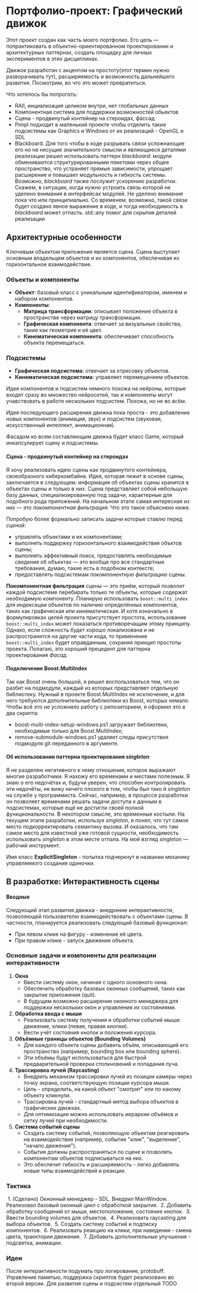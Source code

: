 # Портфолио-проект: Графический движок

Этот проект создан как часть моего портфолио. Его цель — попрактиковать в объектно-ориентированном проектировании и архитектурных паттернах, создать площадку для личных экспериментов в этих дисциплинах. 

Движок разработан с акцентом на простоту(этот термин нужно разворачивать тут), расширяемость и возможность дальнейшего развития. Посмотрим, во что это может превратиться.

Что хотелось бы *попрогать*:
 - RAII, инциализация целиком внутри, нет глобальных данных
 - Компонентная система для поддержки возможностей обьектов
 - Сцена - продвинутый контейнер на стероидах, фассад
 - Pimpl подходит в маленький проекте чтобы отделить такие подсистемы как Graphics и Windows от их реализаций - OpenGL и SDL
 - Blackboard. Для того чтобы в коде разрывать связи усложнающие его но не несущие значительного смысли и являющиеся деталями реализации решил использовать паттерн *blackboard*: модули обмениваются структурированными *пакетами* через общее пространство, что устраняет прямые зависимости, упрощает расширение и повышает модульность и гибкость системы. Возможно, *blackboard* также послужит ускорению разработки. Скажем, в ситуации, когда нужно устроить связь которой не уделено внимания в интерфейсах модулей. Не уделено внимания пока что или принципиально. Со временем, возможно, такой связи будет создано явное выражение в коде, и тогда необходимость в *blackboard* может отпасть. std::any помог для скрытия деталей реализации

## Архитектурные особенности

Ключевым объектом приложения является сцена. Сцена выступает основным владельцем объектов и их компонентов, обеспечивая их горизонтальное взаимодействие.

### Объекты и компоненты

- **Объект**: базовый класс с уникальным идентификатором, именем и набором компонентов.
- **Компоненты**:
  - **Матрица трансформации**: описывает положение объекта в пространстве через матрицу трансформации.
  - **Графическая компонента**: отвечает за визуальные свойства, такие как геометрия и её цвет.
  - **Кинематическая компонента**: обеспечивает способность объекта перемещаться.

### Подсистемы

- **Графическая подсистема**: отвечает за отрисовку объектов.
- **Кинематическая подсистема**: управляет перемещением объектов.

Идея компонентов и подсистем немного похожа на нейроны, которые входят сразу во множество нейросетей, так и компоненты могут учавствовать в работе нескольких подсистем. Похожа, но не во всём.

Идея последующего расширения движка пока проста - это добавление новых компонентов (анимация, звук) и подсистем (звуковая, искусственный интеллект, анимационная).

Фасадом ко всем составляющим движка будет класс Game, который инкапсулирует сцену и подсистемы.

#### Сцена - продвинутый контейнер на стероидах
Я хочу реализовать идею сцены как продвинутого контейнера, своеобразного киберкомбайна. Идея, которая лежит в основе сцены, заключается в следующем: информация об объектах сцены хранится в объектах сцены и только в них. Сцена представляет собой небольшую базу данных, специализированную под задачи, характерные для подобного рода приложений. На начальном этапе самая интересная из них — это *покомпонентная фильтрация*. Что это такое объяснено ниже.

Попробую более формально записать задачи которые ставлю перед *сценой*:
- управлять объектами и их компонентами;
- выполнять поддержку горизонтального взаимодействия объктов сцены;
- выполнять эффективный поиск, предоставлять необходимые сведения об объектах — это вообще про все стандартные требования, думаю, такие есть в подобном контексте;
- предоставлять подсистемам *покомпонентную фильтрацию* сцены.

**Покомпонентная фильтрация** сцены — это приём, который позволит каждой подсистеме перебирать только те объекты, которые содержат необходимую компоненту. Планирую использовать `boost::multi_index` для индексации объектов по наличию определённых компонентов, таких как графическая или кинематическая. И хотя изначально в формулировках целей проекта присутствует простота, использование `boost::multi_index` может показаться противоречащим этому принципу. Однако, если сложность будет хорошо локализована и не распространится на другие части кода, то применение `boost::multi_index` будет оправданным, сохраняя принцип простоты проекта. Полагаю, это хороший прецедент для паттерна проектирования *Фасад*.

#### Подключение Boost.MultiIndex
Так как Boost очень большой, я решил воспользоваться тем, что он разбит на подмодули, каждый из которых представляет отдельную библиотеку. Нужный в проекте Boost.MultiIndex не исключение, и для него требуются дополнительные библиотеки из Boost, которых немало. Чтобы всё это не усложняло работу с репозиторием, я оформил это в два скрипта:
- boost-multi-index-setup-windows.ps1 загружает библиотеки, необходимые только для Boost.MultiIndex;
- remove-submodule-windows.ps1 удаляет следы присутствия подмодуля git переданного в аргументе.

#### Об использовании паттерна проектирования *singleton*
Я не разделяю негативного к нему отношения, которое выражают многие разработчики. Я нахожу его временами и местами полезным. Я знаю о его недочётах и, будучи уверен, что способен контролировать эти недочёты, не вижу ничего плохого в том, чтобы был тако й *singleton* на службе у программиста. Сейчас, например, в процессе разработки он позволяет временами решать задачи доступа к данным в подсистемах, которые ещё не достигли своей полной функциональности. В некотором смысле, это временные костыли. На текущем этапе разработки, используя *singleton*, я понял, что тут самое место подкорректировать семантику вызова. И оказалось, что там самое место для известной уже готовой сущности, необходимость использовать *singleton* в этом месте отпала. На мой взгляд *singleton* — рабочий инструмент.

Имя класс **ExplicitSingleton** - попытка подчеркнут в названии механику управляемого создания *одиночки*.

## В разработке: Интерактивность сцены
#### Вводные
Следующий этап развития движка - внедрение интерактивности, позволяющей пользователю взаимодействовать с объектами сцены. В частности, планируется реализовать следующий базовый функционал:

- При левом клике на фигуру - изменение её цвета.
- При правом клике - запуск движения объекта.

### Основные задачи и компоненты для реализации интерактивности

1. **Окна**
   - Ввести систему окон, начиная с одного основного окна.
   - Обеспечить обработку базовых оконных сообщений, таких как закрытие приложения (quit).
   - В будущем возможно расширение оконного менеджера для поддержки нескольких окон и управления их состояниями.
2. **Обработка ввода с мыши**
   - Реализовать систему получения и обработки событий мыши: движение, клики (левая, правая кнопки).
   - Вести учёт состояния кнопок и положения курсора.
3. **Объёмные границы объектов (Bounding Volumes)**
   - Для каждого объекта сцены добавить объём, описывающий его пространство (например, bounding box или bounding sphere).
   - Эти объёмы будут использоваться для быстрой предварительной проверки столкновений и попадания луча.
4. **Трассировка лучей (Raycasting)**
   - Внедрить механизм трассировки лучей из позиции камеры через точку экрана, соответствующую позиции курсора мыши.
   - Цель - определить, на какой объект "смотрит" или по какому объекту кликнули.
   - Трассировка лучей - стандартный метод выбора объектов в графических движках.
   - Для оптимизации можно использовать иерархии объёмов и сетку лучей при необходимости.
5. **Система событий сцены**
   - Создать систему событий, позволяющую объектам реагировать на взаимодействия (например, событие "клик", "выделение", "начало движения").
   - События должны распространяться по сцене и позволять компонентам объектов подписываться на них.
   - Это обеспечит гибкость и расширяемость - легко добавлять новые типы взаимодействий и реакции.

### Тактика

 1. (Сделано) Окнонный менеджер - SDL. Внедрил MainWindow. Реализовал базовый оконный цикл с обработкой закрытия.
 2. Добавить обработку сообщений от мыши, местоположение, состояние кнопок.
 3. Ввести bounding volumes для объектов.
 4. Реализовать raycasting для выбора объектов.
 5. Создать систему событий и подписку компонентов.
 6. Реализовать реакцию на клики, при наведении - смена цвета, траектории движения.
 7. Добавить дополнительные улучшения - подсветка, анимации.

### Идеи
После интерактивности подумать про логирование, protobuff. Управление памятью, поддержка скриптов будет реализовано во второй версии.
Для развития сцены и подсистем отдельный TODO
